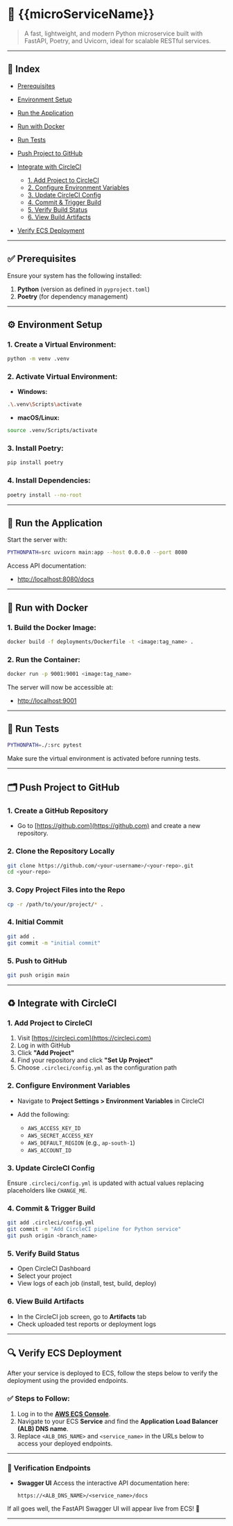 # 🦩 {{microServiceName}}

> A fast, lightweight, and modern Python microservice built with FastAPI, Poetry, and Uvicorn, ideal for scalable RESTful services.

---

## 📌 Index

* [Prerequisites](#prerequisites)
* [Environment Setup](#environment-setup)
* [Run the Application](#run-the-application)
* [Run with Docker](#run-with-docker)
* [Run Tests](#run-tests)
* [Push Project to GitHub](#push-project-to-github)
* [Integrate with CircleCI](#integrate-with-circleci)

  * [1. Add Project to CircleCI](#1-add-project-to-circleci)
  * [2. Configure Environment Variables](#2-configure-environment-variables)
  * [3. Update CircleCI Config](#3-update-circleci-config)
  * [4. Commit & Trigger Build](#4-commit--trigger-build)
  * [5. Verify Build Status](#5-verify-build-status)
  * [6. View Build Artifacts](#6-view-build-artifacts)
* [Verify ECS Deployment](#verify-ecs-deployment)

---

## ✅ Prerequisites

Ensure your system has the following installed:

1. **Python** (version as defined in `pyproject.toml`)
2. **Poetry** (for dependency management)

---

## ⚙️ Environment Setup

### 1. Create a Virtual Environment:

```bash
python -m venv .venv
```

### 2. Activate Virtual Environment:

* **Windows:**

```bash
.\.venv\Scripts\activate
```

* **macOS/Linux:**

```bash
source .venv/Scripts/activate
```

### 3. Install Poetry:

```bash
pip install poetry
```

### 4. Install Dependencies:

```bash
poetry install --no-root
```

---

## 🚀 Run the Application

Start the server with:

```bash
PYTHONPATH=src uvicorn main:app --host 0.0.0.0 --port 8080
```

Access API documentation:

* [http://localhost:8080/docs](http://localhost:8080/docs)

---

## 🐳 Run with Docker

### 1. Build the Docker Image:

```bash
docker build -f deployments/Dockerfile -t <image:tag_name> .
```

### 2. Run the Container:

```bash
docker run -p 9001:9001 <image:tag_name>
```

The server will now be accessible at:

* [http://localhost:9001](http://localhost:9001)

---

## 🧪 Run Tests

```bash
PYTHONPATH=./:src pytest
```

Make sure the virtual environment is activated before running tests.

---

## 🗂️ Push Project to GitHub

### 1. Create a GitHub Repository

* Go to [https://github.com](https://github.com) and create a new repository.

### 2. Clone the Repository Locally

```bash
git clone https://github.com/<your-username>/<your-repo>.git
cd <your-repo>
```

### 3. Copy Project Files into the Repo

```bash
cp -r /path/to/your/project/* .
```

### 4. Initial Commit

```bash
git add .
git commit -m "initial commit"
```

### 5. Push to GitHub

```bash
git push origin main
```

---

## ♻️ Integrate with CircleCI

### 1. Add Project to CircleCI

1. Visit [https://circleci.com](https://circleci.com)
2. Log in with GitHub
3. Click **"Add Project"**
4. Find your repository and click **"Set Up Project"**
5. Choose `.circleci/config.yml` as the configuration path

### 2. Configure Environment Variables

* Navigate to **Project Settings > Environment Variables** in CircleCI
* Add the following:

  * `AWS_ACCESS_KEY_ID`
  * `AWS_SECRET_ACCESS_KEY`
  * `AWS_DEFAULT_REGION` (e.g., `ap-south-1`)
  * `AWS_ACCOUNT_ID`

### 3. Update CircleCI Config

Ensure `.circleci/config.yml` is updated with actual values replacing placeholders like `CHANGE_ME`.

### 4. Commit & Trigger Build

```bash
git add .circleci/config.yml
git commit -m "Add CircleCI pipeline for Python service"
git push origin <branch_name>
```

### 5. Verify Build Status

* Open CircleCI Dashboard
* Select your project
* View logs of each job (install, test, build, deploy)

### 6. View Build Artifacts

* In the CircleCI job screen, go to **Artifacts** tab
* Check uploaded test reports or deployment logs

---

## 🔍 Verify ECS Deployment

After your service is deployed to ECS, follow the steps below to verify the deployment using the provided endpoints.

### ✅ Steps to Follow:

1. Log in to the **[AWS ECS Console](https://console.aws.amazon.com/ecs/)**.
2. Navigate to your ECS **Service** and find the **Application Load Balancer (ALB) DNS name**.
3. Replace `<ALB_DNS_NAME>` and `<service_name>` in the URLs below to access your deployed endpoints.

---

### 🔗 **Verification Endpoints**

* **Swagger UI**
  Access the interactive API documentation here:

  ```
  https://<ALB_DNS_NAME>/<service_name>/docs

If all goes well, the FastAPI Swagger UI will appear live from ECS! 🎉

---
